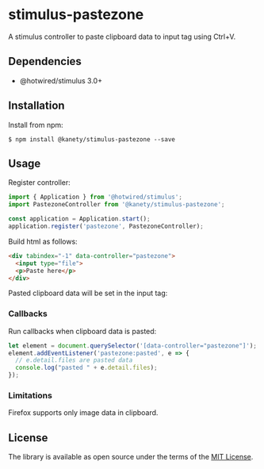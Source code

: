 # stimulus-pastezone

A stimulus controller to paste clipboard data to input tag using Ctrl+V.

## Dependencies

* @hotwired/stimulus 3.0+

## Installation

Install from npm:

    $ npm install @kanety/stimulus-pastezone --save

## Usage

Register controller:

```javascript
import { Application } from '@hotwired/stimulus';
import PastezoneController from '@kanety/stimulus-pastezone';

const application = Application.start();
application.register('pastezone', PastezoneController);
```

Build html as follows:

```html
<div tabindex="-1" data-controller="pastezone">
  <input type="file">
  <p>Paste here</p>
</div>
```

Pasted clipboard data will be set in the input tag:

### Callbacks

Run callbacks when clipboard data is pasted:

```javascript
let element = document.querySelector('[data-controller="pastezone"]');
element.addEventListener('pastezone:pasted', e => {
  // e.detail.files are pasted data
  console.log("pasted " + e.detail.files);
});
```

### Limitations

Firefox supports only image data in clipboard. 

## License

The library is available as open source under the terms of the [MIT License](http://opensource.org/licenses/MIT).
